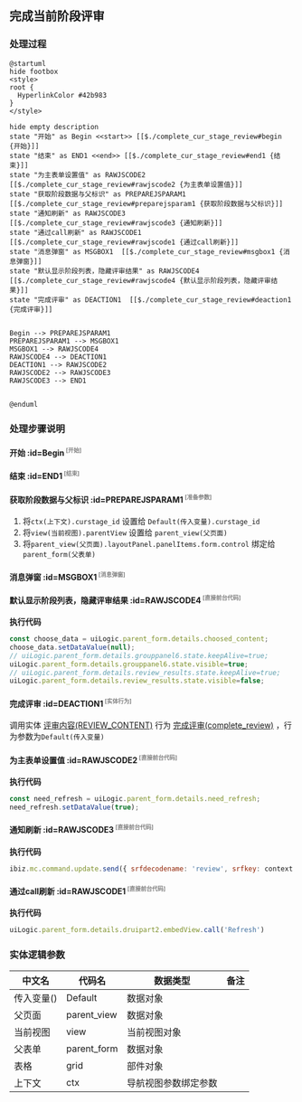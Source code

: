 ## 完成当前阶段评审 <!-- {docsify-ignore-all} -->

   

### 处理过程

```plantuml
@startuml
hide footbox
<style>
root {
  HyperlinkColor #42b983
}
</style>

hide empty description
state "开始" as Begin <<start>> [[$./complete_cur_stage_review#begin {开始}]]
state "结束" as END1 <<end>> [[$./complete_cur_stage_review#end1 {结束}]]
state "为主表单设置值" as RAWJSCODE2  [[$./complete_cur_stage_review#rawjscode2 {为主表单设置值}]]
state "获取阶段数据与父标识" as PREPAREJSPARAM1  [[$./complete_cur_stage_review#preparejsparam1 {获取阶段数据与父标识}]]
state "通知刷新" as RAWJSCODE3  [[$./complete_cur_stage_review#rawjscode3 {通知刷新}]]
state "通过call刷新" as RAWJSCODE1  [[$./complete_cur_stage_review#rawjscode1 {通过call刷新}]]
state "消息弹窗" as MSGBOX1  [[$./complete_cur_stage_review#msgbox1 {消息弹窗}]]
state "默认显示阶段列表，隐藏评审结果" as RAWJSCODE4  [[$./complete_cur_stage_review#rawjscode4 {默认显示阶段列表，隐藏评审结果}]]
state "完成评审" as DEACTION1  [[$./complete_cur_stage_review#deaction1 {完成评审}]]


Begin --> PREPAREJSPARAM1
PREPAREJSPARAM1 --> MSGBOX1
MSGBOX1 --> RAWJSCODE4
RAWJSCODE4 --> DEACTION1
DEACTION1 --> RAWJSCODE2
RAWJSCODE2 --> RAWJSCODE3
RAWJSCODE3 --> END1


@enduml
```


### 处理步骤说明

#### 开始 :id=Begin<sup class="footnote-symbol"> <font color=gray size=1>[开始]</font></sup>




#### 结束 :id=END1<sup class="footnote-symbol"> <font color=gray size=1>[结束]</font></sup>




#### 获取阶段数据与父标识 :id=PREPAREJSPARAM1<sup class="footnote-symbol"> <font color=gray size=1>[准备参数]</font></sup>



1. 将`ctx(上下文).curstage_id` 设置给  `Default(传入变量).curstage_id`
2. 将`view(当前视图).parentView` 设置给  `parent_view(父页面)`
3. 将`parent_view(父页面).layoutPanel.panelItems.form.control` 绑定给  `parent_form(父表单)`

#### 消息弹窗 :id=MSGBOX1<sup class="footnote-symbol"> <font color=gray size=1>[消息弹窗]</font></sup>




#### 默认显示阶段列表，隐藏评审结果 :id=RAWJSCODE4<sup class="footnote-symbol"> <font color=gray size=1>[直接前台代码]</font></sup>



<p class="panel-title"><b>执行代码</b></p>

```javascript
const choose_data = uiLogic.parent_form.details.choosed_content;
choose_data.setDataValue(null);
// uiLogic.parent_form.details.grouppanel6.state.keepAlive=true;
uiLogic.parent_form.details.grouppanel6.state.visible=true;
// uiLogic.parent_form.details.review_results.state.keepAlive=true;
uiLogic.parent_form.details.review_results.state.visible=false;

```

#### 完成评审 :id=DEACTION1<sup class="footnote-symbol"> <font color=gray size=1>[实体行为]</font></sup>



调用实体 [评审内容(REVIEW_CONTENT)](module/TestMgmt/review_content.md) 行为 [完成评审(complete_review)](module/TestMgmt/review_content#行为) ，行为参数为`Default(传入变量)`

#### 为主表单设置值 :id=RAWJSCODE2<sup class="footnote-symbol"> <font color=gray size=1>[直接前台代码]</font></sup>



<p class="panel-title"><b>执行代码</b></p>

```javascript
const need_refresh = uiLogic.parent_form.details.need_refresh;
need_refresh.setDataValue(true);
```

#### 通知刷新 :id=RAWJSCODE3<sup class="footnote-symbol"> <font color=gray size=1>[直接前台代码]</font></sup>



<p class="panel-title"><b>执行代码</b></p>

```javascript
ibiz.mc.command.update.send({ srfdecodename: 'review', srfkey: context.review})
```

#### 通过call刷新 :id=RAWJSCODE1<sup class="footnote-symbol"> <font color=gray size=1>[直接前台代码]</font></sup>



<p class="panel-title"><b>执行代码</b></p>

```javascript
uiLogic.parent_form.details.druipart2.embedView.call('Refresh')
```



### 实体逻辑参数

|    中文名   |    代码名    |  数据类型      |备注 |
| --------| --------| --------  | --------   |
|传入变量(<i class="fa fa-check"/></i>)|Default|数据对象||
|父页面|parent_view|数据对象||
|当前视图|view|当前视图对象||
|父表单|parent_form|数据对象||
|表格|grid|部件对象||
|上下文|ctx|导航视图参数绑定参数||
